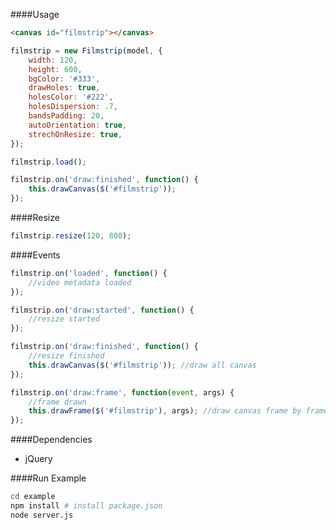 ####Usage

```html
<canvas id="filmstrip"></canvas>
```

```javascript
filmstrip = new Filmstrip(model, {
    width: 120,
    height: 600,
    bgColor: '#333',
    drawHoles: true,
    holesColor: '#222',
    holesDispersion: .7,
    bandsPadding: 20,
    autoOrientation: true,
    strechOnResize: true,
});

filmstrip.load();

filmstrip.on('draw:finished', function() {
    this.drawCanvas($('#filmstrip'));
});
```

####Resize
```javascript
filmstrip.resize(120, 800);
```

####Events

```javascript
filmstrip.on('loaded', function() {
    //video metadata loaded
});

filmstrip.on('draw:started', function() {
    //resize started
});

filmstrip.on('draw:finished', function() {
    //resize finished
    this.drawCanvas($('#filmstrip')); //draw all canvas
});

filmstrip.on('draw:frame', function(event, args) {
    //frame drawn
    this.drawFrame($('#filmstrip'), args); //draw canvas frame by frame
});
```
####Dependencies

* jQuery

####Run Example

```bash
cd example
npm install # install package.json
node server.js
```
